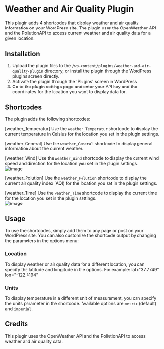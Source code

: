 # Weather and Air Quality Plugin

This plugin adds 4 shortcodes that display weather and air quality information on your WordPress site. The plugin uses the OpenWeather API and the PollutionAPI to access current weather and air quality data for a given location.

## Installation

1. Upload the plugin files to the `/wp-content/plugins/weather-and-air-quality-plugin` directory, or install the plugin through the WordPress plugins screen directly.
2. Activate the plugin through the 'Plugins' screen in WordPress
3. Go to the plugin settings page and enter your API key and the coordinates for the location you want to display data for.

## Shortcodes

The plugin adds the following shortcodes:

[weather_Temperatur]
Use the `weather_Temperatur` shortcode to display the current temperature in Celsius for the location you set in the plugin settings.

[weather_General]
Use the `weather_General` shortcode to display general information about the current weather.

[weather_Wind]
Use the `weather_Wind` shortcode to display the current wind speed and direction for the location you set in the plugin settings.
<br>
![image](https://user-images.githubusercontent.com/72823328/227488208-deae6305-0818-4fca-9108-84896a4a15f0.png)

[weather_Polution]
Use the `weather_Polution` shortcode to display the current air quality index (AQI) for the location you set in the plugin settings.

[weather_Time]
Use the `weather_Time` shortcode to display the current time for the location you set in the plugin settings.
<br>
![image](https://user-images.githubusercontent.com/72823328/227489837-c9b7746b-41fd-405e-8e1f-d260ecf77020.png)




## Usage

To use the shortcodes, simply add them to any page or post on your WordPress site. You can also customize the shortcode output by changing the parameters in the options menu:

### Location

To display weather or air quality data for a different location, you can specify the latitude and longitude in the options. For example:
lat="37.7749" lon="-122.4194"

### Units

To display temperature in a different unit of measurement, you can specify the units parameter in the shortcode. Available options are `metric` (default) and `imperial`. 


## Credits

This plugin uses the OpenWeather API and the PollutionAPI to access weather and air quality data.



